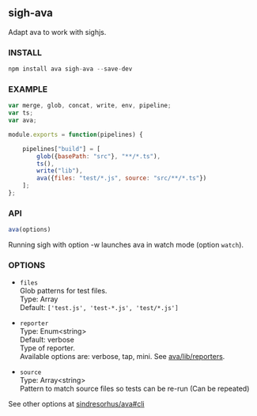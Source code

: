 sigh-ava
--------
Adapt ava to work with sighjs.

### INSTALL
```js
npm install ava sigh-ava --save-dev
```

### EXAMPLE
```js
var merge, glob, concat, write, env, pipeline;
var ts;
var ava;

module.exports = function(pipelines) {

    pipelines["build"] = [
        glob({basePath: "src"}, "**/*.ts"),
        ts(),
        write("lib"),
        ava({files: "test/*.js", source: "src/**/*.ts"})
    ];
};
```

### API
```js
ava(options)
```
Running sigh with option -w launches ava in watch mode (option `watch`).

### OPTIONS

* `files`  
Glob patterns for test files.  
Type: Array  
Default: `['test.js', 'test-*.js', 'test/*.js']`

* `reporter`  
Type: Enum<string&gt;  
Default: verbose  
Type of reporter.  
Available options are: verbose, tap, mini. See [ava/lib/reporters](https://github.com/sindresorhus/ava/tree/master/lib/reporters).

* `source`  
Type: Array<string&gt;  
Pattern to match source files so tests can be re-run (Can be repeated)

See other options at [sindresorhus/ava#cli](https://github.com/sindresorhus/ava#cli)
